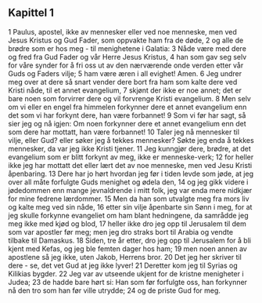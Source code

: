 ## Kapittel 1

1 Paulus, apostel, ikke av mennesker eller ved noe menneske, men ved Jesus Kristus og Gud Fader, som oppvakte ham fra de døde,
2 og alle de brødre som er hos meg - til menighetene i Galatia:
3 Nåde være med dere og fred fra Gud Fader og vår Herre Jesus Kristus,
4 han som gav seg selv for våre synder for å fri oss ut av den nærværende onde verden etter vår Guds og Faders vilje;
5 ham være æren i all evighet! Amen.
6 Jeg undrer meg over at dere så snart vender dere bort fra ham som kalte dere ved Kristi nåde, til et annet evangelium,
7 skjønt der ikke er noe annet; det er bare noen som forvirrer dere og vil forvrenge Kristi evangelium.
8 Men selv om vi eller en engel fra himmelen forkynner dere et annet evangelium enn det som vi har forkynt dere, han være forbannet!
9 Som vi før har sagt, så sier jeg og nå igjen: Om noen forkynner dere et annet evangelium enn det som dere har mottatt, han være forbannet!
10 Taler jeg nå mennesker til vilje, eller Gud? eller søker jeg å tekkes mennesker? Søkte jeg enda å tekkes mennesker, da var jeg ikke Kristi tjener.
11 Jeg kunngjør dere, brødre, at det evangelium som er blitt forkynt av meg, ikke er menneske-verk;
12 for heller ikke jeg har mottatt det eller lært det av noe menneske, men ved Jesu Kristi åpenbaring.
13 Dere har jo hørt hvordan jeg før i tiden levde som jøde, at jeg over all måte forfulgte Guds menighet og ødela den,
14 og jeg gikk videre i jødedommen enn mange jevnaldrende i mitt folk, jeg var enda mere nidkjær for mine fedrene lærdommer.
15 Men da han som utvalgte meg fra mors liv og kalte meg ved sin nåde,
16 etter sin vilje åpenbarte sin Sønn i meg, for at jeg skulle forkynne evangeliet om ham blant hedningene, da samrådde jeg meg ikke med kjød og blod,
17 heller ikke dro jeg opp til Jerusalem til dem som var apostler før meg; men jeg dro straks bort til Arabia og vendte tilbake til Damaskus.
18 Siden, tre år etter, dro jeg opp til Jerusalem for å bli kjent med Kefas, og jeg ble femten dager hos ham;
19 men noen annen av apostlene så jeg ikke, uten Jakob, Herrens bror.
20 Det jeg her skriver til dere - se, det vet Gud at jeg ikke lyver!
21 Deretter kom jeg til Syrias og Kilikias bygder.
22 Jeg var av utseende ukjent for de kristne menigheter i Judea;
23 de hadde bare hørt si: Han som før forfulgte oss, han forkynner nå den tro som han før ville utrydde;
24 og de priste Gud for meg.
